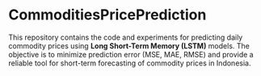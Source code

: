 # CommoditiesPricePrediction
This repository contains the code and experiments for predicting daily commodity prices using **Long Short-Term Memory (LSTM)** models.   The objective is to minimize prediction error (MSE, MAE, RMSE) and provide a reliable tool for short-term forecasting of commodity prices in Indonesia.
